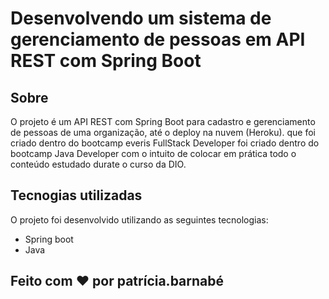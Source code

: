 # Desenvolvendo um sistema de gerenciamento de pessoas em API REST com Spring Boot

## Sobre
O projeto é um API REST com Spring Boot para cadastro e gerenciamento de  pessoas de uma organização, até o deploy na nuvem (Heroku). que foi criado dentro do bootcamp everis FullStack Developer foi criado dentro do bootcamp Java Developer com o intuito de colocar em prática todo o conteúdo estudado durate o curso da DIO.

## Tecnogias utilizadas
O projeto foi desenvolvido utilizando as seguintes tecnologias:

- Spring boot
- Java 

## Feito com ❤️ por patrícia.barnabé
